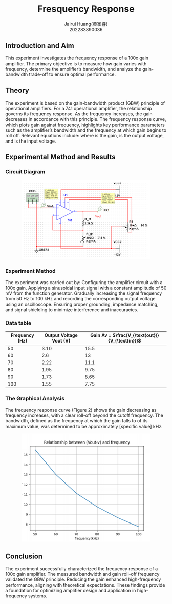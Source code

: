 # <center> Fresquency Response </center>
<center>Jairui Huang(黄家睿)</center>
<center>202283890036</center>

## Introduction and Aim
This experiment investigates the frequency response of a 100x gain amplifier. The
primary objective is to measure how gain varies with frequency, determine the amplifier’s bandwidth, and analyze the gain-bandwidth trade-off to ensure optimal performance.

## Theory
The experiment is based on
the gain-bandwidth product (GBW) principle of operational amplifiers. For a 741
operational amplifier, the relationship governs its frequency response. As the frequency increases, the gain decreases in accordance with this principle. The frequency
response curve, which plots gain against frequency, highlights key performance parameters such as the amplifier’s bandwidth and the frequency at which gain begins
to roll off.
Relevant equations include:
where is the gain, is the output voltage, and is the input voltage.

## Experimental Method and Results

### Circuit Diagram
<div style="text-align: center;">
    <img src="../Lab_picture/Lab7_circuitDiagram.png" alt="Signal Diagram" width="400" />
</div>

### Experiment Method
The experiment was carried out by:
Configuring the amplifier circuit with a 100x gain.
Applying a sinusoidal input signal with a constant amplitude of 50 mV from the
function generator.
Gradually increasing the signal frequency from 50 Hz to 100 kHz and recording
the corresponding output voltage using an oscilloscope.
Ensuring proper grounding, impedance matching, and signal shielding to minimize interference and inaccuracies.

### Data table


|Frequency (Hz)| Output Voltage Vout (V)| Gain Av = $\frac{V_{\text{out}}}{V_{\text{in}}}$|
|---|---|---|
|50|3.10|15.5|
|60|2.6|13|
|70|2.22|11.1|
|80|1.95|9.75|
|90|1.73|8.65|
|100|1.55|7.75|

### The Graphical Analysis
The frequency response curve (Figure 2) shows the gain decreasing as frequency
increases, with a clear roll-off beyond the cutoff frequency. The bandwidth, defined
as the frequency at which the gain falls to of its maximum value, was determined to
be approximately [specific value] kHz.


<div style="text-align: center;">
    <img src="../Lab_picture/Lab7_diagram.png" alt="Signa Diagram" width="400" />
</div>

## Conclusion
The experiment successfully characterized the frequency response of a 100x gain
amplifier. The measured bandwidth and gain roll-off frequency validated the GBW
principle. Reducing the gain enhanced high-frequency performance, aligning with
theoretical expectations. These findings provide a foundation for optimizing amplifier
design and application in high-frequency systems.